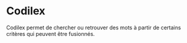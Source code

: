 # Codilex
Codilex permet de chercher ou retrouver des mots à partir de certains critères qui peuvent être fusionnés.
